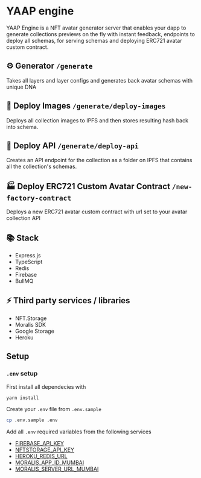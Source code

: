 # YAAP engine

YAAP Engine is a NFT avatar generator server that enables your dapp to generate collections previews on the fly with instant feedback, endpoints to deploy all schemas, for serving schemas and deploying ERC721 avatar custom contract.

## ⚙️ Generator `/generate`
Takes all layers and layer configs and generates back avatar schemas with unique DNA

## 🤖 Deploy Images `/generate/deploy-images`
Deploys all collection images to IPFS and then stores resulting hash back into schema.

## 🔗 Deploy API `/generate/deploy-api`
Creates an API endpoint for the collection as a folder on IPFS that contains all the collection's schemas. 

## 🏭 Deploy ERC721 Custom Avatar Contract  `/new-factory-contract`
Deploys a new ERC721 avatar custom contract with url set to your avatar collection API

## 📚 Stack
- Express.js
- TypeScript
- Redis
- Firebase
- BullMQ

## ⚡️ Third party services / libraries
- NFT.Storage 
- Moralis SDK
- Google Storage
- Heroku

## Setup

### `.env` setup

First install all dependecies with 

```bash
yarn install
```

Create your `.env` file from `.env.sample`

```bash
cp .env.sample .env
```

Add all `.env` required variables from the following services

- [FIREBASE_API_KEY](https://www.google.com/search?q=firebase&oq=firebase&aqs=edge..69i57j69i59l2j69i60l4j69i64.3187j0j1&sourceid=chrome&ie=UTF-8)
- [NFTSTORAGE_API_KEY](https://nft.storage/)
- [HEROKU_REDIS_URL](https://devcenter.heroku.com/articles/heroku-redis)
- [MORALIS_APP_ID_MUMBAI](http://moralis.io/)
- [MORALIS_SERVER_URL_MUMBAI](http://moralis.io/)




